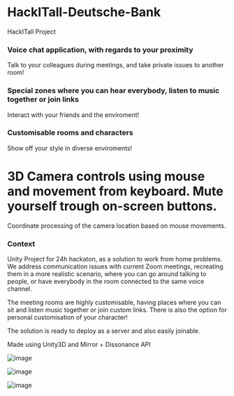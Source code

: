 # HackITall-Deutsche-Bank
HackITall Project


### Voice chat application, with regards to your proximity
Talk to your colleagues during meetings, and take private issues to another room!

### Special zones where you can hear everybody, listen to music together or join links
Interact with your friends and the enviroment!

### Customisable rooms and characters
Show off your style in diverse enviroments! 

# 3D Camera controls using mouse and movement from keyboard. Mute yourself trough on-screen buttons.
Coordinate processing of the camera location based on mouse movements.

### Context

Unity Project for 24h hackaton, as a solution to 
work from home problems. We address communication issues 
with current Zoom meetings, recreating them in a more 
realistic scenario, where you can go around talking to people,
or have everybody in the room connected to the same voice channel. 

The meeting rooms are highly customisable, having places where you can
sit and listen music together or join custom links. There is also the option
for personal customisation of your character!

The solution is ready to deploy as a server and also easily joinable. 

Made using Unity3D  and Mirror + Dissonance API 

![image](https://user-images.githubusercontent.com/56603449/118485295-eabca480-b720-11eb-8efc-2976433f1cc4.png)

![image](https://user-images.githubusercontent.com/56603449/118485337-f9a35700-b720-11eb-837f-0b0d82906046.png)

![image](https://user-images.githubusercontent.com/56603449/118485375-06c04600-b721-11eb-9bc6-1190e1167de4.png)
